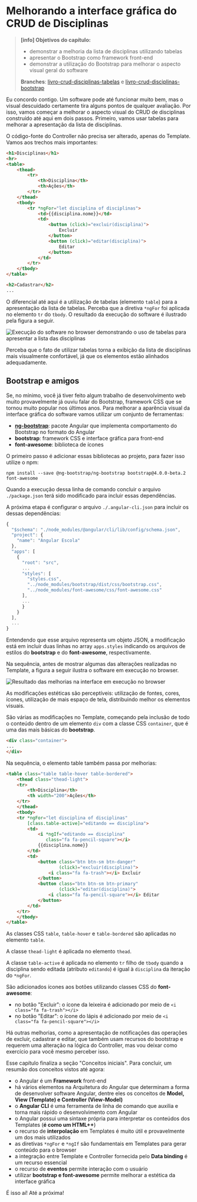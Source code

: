 # Melhorando a interface gráfica do CRUD de Disciplinas

> **\[info\] Objetivos do capítulo:**
>
> * demonstrar a melhoria da lista de disciplinas utilizando tabelas
> * apresentar o Bootstrap como framework front-end
> * demonstrar a utilização do Bootstrap para melhorar o aspecto visual geral do software
>
> **Branches**: [livro-crud-disciplinas-tabelas](https://github.com/jacksongomesbr/angular-escola/tree/livro-crud-disciplinas-tabelas) e [livro-crud-disciplinas-bootstrap](https://github.com/jacksongomesbr/angular-escola/tree/livro-crud-disciplinas-bootstrap)

Eu concordo contigo. Um software pode até funcionar muito bem, mas o visual descuidado certamente tira alguns pontos de qualquer avaliação. Por isso, vamos começar a melhorar o aspecto visual do CRUD de disciplinas construído até aqui em dois passos. Primeiro, vamos usar tabelas para melhorar a apresentação da lista de disciplinas.

O código-fonte do Controller não precisa ser alterado, apenas do Template. Vamos aos trechos mais importantes:

```html
<h1>Disciplinas</h1>
<hr>
<table>
    <thead>
        <tr>
            <th>Disciplina</th>
            <th>Ações</th>
        </tr>
    </thead>
    <tbody>
        <tr *ngFor="let disciplina of disciplinas">
            <td>{{disciplina.nome}}</td>
            <td>
                <button (click)="excluir(disciplina)">
                    Excluir
                </button>
                <button (click)="editar(disciplina)">
                    Editar
                </button>
            </td>
        </tr>
    </tbody>
</table>

<h2>Cadastrar</h2>
...
```

O diferencial até aqui é a utilização de tabelas \(elemento `table`\) para a apresentação da lista de tabelas. Perceba que a diretiva `*ngFor` foi aplicada no elemento `tr` do `tbody`. O resultado da execução do software é ilustrado pela figura a seguir.

![Execução do software no browser demonstrando o uso de tabelas para apresentar a lista das disciplinas](/assets/software-crud-disciplinas-com-tables-browser.png)

Perceba que o fato de utilizar tabelas torna a exibição da lista de disciplinas mais visualmente confortável, já que os elementos estão alinhados adequadamente.

## Bootstrap e amigos

Se, no mínimo, você já tiver feito algum trabalho de desenvolvimento web muito provavelmente já ouviu falar do Bootstrap, framework CSS que se tornou muito popular nos últimos anos. Para melhorar a aparência visual da interface gráfica do software vamos utilizar um conjunto de ferramentas:

* [**ng-bootstrap**](https://ng-bootstrap.github.io/#/home): pacote Angular que implementa comportamento do Bootstrap no formato do Angular
* **bootstrap**: framework CSS e interface gráfica para front-end
* **font-awesome**: biblioteca de ícones

O primeiro passo é adicionar essas bibliotecas ao projeto, para fazer isso utilize o npm:

```
npm install --save @ng-bootstrap/ng-bootstrap bootstrap@4.0.0-beta.2 font-awesome
```

Quando a execução dessa linha de comando concluir o arquivo `./package.json` terá sido modificado para incluir essas dependências.

A próxima etapa é configurar o arquivo `./.angular-cli.json` para incluir os dessas dependências:

```js
{
  "$schema": "./node_modules/@angular/cli/lib/config/schema.json",
  "project": {
    "name": "Angular Escola"
  },
  "apps": [
    {
      "root": "src",
      ...
      "styles": [
        "styles.css",
        "../node_modules/bootstrap/dist/css/bootstrap.css",
        "../node_modules/font-awesome/css/font-awesome.css"
      ],
      ...
      }
    }
  ],
  ...
}
```

Entendendo que esse arquivo representa um objeto JSON, a modificação está em incluir duas linhas no array `apps.styles` indicando os arquivos de estilos do **bootstrap** e do **font-awesome**, respectivamente.

Na sequência, antes de mostrar algumas das alterações realizadas no Template, a figura a seguir ilustra o software em execução no browser.

![Resultado das melhorias na interface em execução no browser](/assets/software-interface-bootstrap-browser.png)

As modificações estéticas são perceptíveis: utilização de fontes, cores, ícones, utilização de mais espaço de tela, distribuindo melhor os elementos visuais. 

São várias as modificações no Template, começando pela inclusão de todo o conteúdo dentro de um elemento `div` com a classe CSS `container`, que é uma das mais básicas do **bootstrap**.

```html
<div class="container">
...
</div>
```

Na sequência, o elemento table também passa por melhorias:

```html
<table class="table table-hover table-bordered">
    <thead class="thead-light">
    <tr>
        <th>Disciplina</th>
        <th width="200">Ações</th>
    </tr>
    </thead>
    <tbody>
    <tr *ngFor="let disciplina of disciplinas"
        [class.table-active]="editando == disciplina">
        <td>
            <i *ngIf="editando == disciplina"
               class="fa fa-pencil-square"></i>
            {{disciplina.nome}}
        </td>
        <td>
            <button class="btn btn-sm btn-danger"
                    (click)="excluir(disciplina)">
                <i class="fa fa-trash"></i> Excluir
            </button>
            <button class="btn btn-sm btn-primary"
                    (click)="editar(disciplina)">
                <i class="fa fa-pencil-square"></i> Editar
            </button>
        </td>
    </tr>
    </tbody>
</table>
```

As classes CSS `table`, `table-hover` e `table-bordered` são aplicadas no elemento `table`.

A classe `thead-light` é aplicada no elemento `thead`.

A classe `table-active` é aplicada no elemento `tr` filho de `tbody` quando a disciplina sendo editada \(atributo `editando`\) é igual à `disciplina` da iteração do `*ngFor`.

São adicionados ícones aos botões utilizando classes CSS do **font-awesome**:

* no botão "Excluir": o ícone da leixeira é adicionado por meio de `<i class="fa fa-trash"></i>`
* no botão "Editar": o ícone do lápis é adicionado por meio de `<i class="fa fa-pencil-square"></i>`

Há outras melhorias, como a apresentação de notificações das operações de excluir, cadastrar e editar, que também usam recursos do bootstrap e requerem uma alteração na lógica do Controller, mas vou deixar como exercício para você mesmo perceber isso.

Esse capítulo finaliza a seção "Conceitos iniciais". Para concluir, um resumão dos conceitos vistos até agora:

* o Angular é um **Framework** front-end
* há vários elementos na Arquitetura do Angular que determinam a forma de desenvolver software Angular, dentre eles os conceitos de **Model, View \(Template\) e Controller \(View-Model\)**
* o **Angular CLI** é uma ferramenta de linha de comando que auxilia e torna mais rápido o desenvolvimento com Angular
* o Angular possui uma sintaxe própria para interpretar os conteúdos dos Templates \(**é como um HTML++**\)
* o recurso de **interpolação** em Templates é muito útil e provavelmente um dos mais utilizados
* as diretivas `*ngFor` e `*ngIf` são fundamentais em Templates para gerar conteúdo para o browser
* a integração entre Template e Controller fornecida pelo **Data binding** é um recurso essencial
* o recurso de **eventos** permite interação com o usuário
* utilizar **bootstrap e font-awesome** permite melhorar a estética da interface gráfica

É isso aí! Até a próxima!

